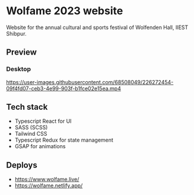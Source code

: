 # Wolfame 2023 website

Website for the annual cultural and sports festival of Wolfenden Hall, IIEST Shibpur.

## Preview

### Desktop



https://user-images.githubusercontent.com/68508049/226272454-09f4fd07-ceb3-4e99-903f-b1fce02e15ea.mp4


## Tech stack

- Typescript React for UI
- SASS (SCSS)
- Tailwind CSS
- Typescript Redux for state management
- GSAP for animations

## Deploys

- https://www.wolfame.live/
- https://wolfame.netlify.app/
